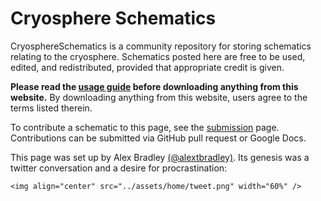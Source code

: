 # Cryosphere Schematics
CryosphereSchematics is a community repository for storing schematics relating to the cryosphere. Schematics posted here are free to be used, edited, and redistributed, provided that appropriate credit is given. 

**Please read the [usage guide](usage.md) before downloading anything from this website.** By downloading anything from this website, users agree to the terms listed therein.

To contribute a schematic to this page, see the [submission](submit.md) page. Contributions can be submitted via GitHub pull request or Google Docs.

This page was set up by Alex Bradley [(@alextbradley)](https://github.com/alextbradley). Its genesis was a twitter conversation and a desire for procrastination:
```@raw html
<img align="center" src="../assets/home/tweet.png" width="60%" />
```




